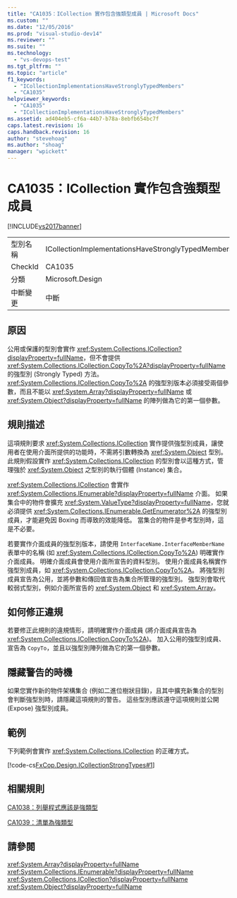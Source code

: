 ```yaml
---
title: "CA1035：ICollection 實作包含強類型成員 | Microsoft Docs"
ms.custom: ""
ms.date: "12/05/2016"
ms.prod: "visual-studio-dev14"
ms.reviewer: ""
ms.suite: ""
ms.technology: 
  - "vs-devops-test"
ms.tgt_pltfrm: ""
ms.topic: "article"
f1_keywords: 
  - "ICollectionImplementationsHaveStronglyTypedMembers"
  - "CA1035"
helpviewer_keywords: 
  - "CA1035"
  - "ICollectionImplementationsHaveStronglyTypedMembers"
ms.assetid: ad404eb5-cf6a-44b7-b78a-8ebfb654bc7f
caps.latest.revision: 16
caps.handback.revision: 16
author: "stevehoag"
ms.author: "shoag"
manager: "wpickett"
---
```

# CA1035：ICollection 實作包含強類型成員
[!INCLUDE[vs2017banner](../code-quality/includes/vs2017banner.md)]

|||  
|-|-|  
|型別名稱|ICollectionImplementationsHaveStronglyTypedMembers|  
|CheckId|CA1035|  
|分類|Microsoft.Design|  
|中斷變更|中斷|  
  
## 原因  
 公用或保護的型別會實作 <xref:System.Collections.ICollection?displayProperty=fullName>，但不會提供 <xref:System.Collections.ICollection.CopyTo%2A?displayProperty=fullName> 的強型別 \(Strongly Typed\) 方法。  <xref:System.Collections.ICollection.CopyTo%2A> 的強型別版本必須接受兩個參數，而且不能以 <xref:System.Array?displayProperty=fullName> 或 <xref:System.Object?displayProperty=fullName> 的陣列做為它的第一個參數。  
  
## 規則描述  
 這項規則要求 <xref:System.Collections.ICollection> 實作提供強型別成員，讓使用者在使用介面所提供的功能時，不需將引數轉換為 <xref:System.Object> 型別。  此規則假設實作 <xref:System.Collections.ICollection> 的型別會以這種方式，管理強於 <xref:System.Object> 之型別的執行個體 \(Instance\) 集合。  
  
 <xref:System.Collections.ICollection> 會實作 <xref:System.Collections.IEnumerable?displayProperty=fullName> 介面。  如果集合中的物件會擴充 <xref:System.ValueType?displayProperty=fullName>，您就必須提供 <xref:System.Collections.IEnumerable.GetEnumerator%2A> 的強型別成員，才能避免因 Boxing 而導致的效能降低。  當集合的物件是參考型別時，這是不必要。  
  
 若要實作介面成員的強型別版本，請使用 `InterfaceName.InterfaceMemberName` 表單中的名稱 \(如 <xref:System.Collections.ICollection.CopyTo%2A>\) 明確實作介面成員。  明確介面成員會使用介面所宣告的資料型別。  使用介面成員名稱實作強型別成員，如 <xref:System.Collections.ICollection.CopyTo%2A>。  將強型別成員宣告為公用，並將參數和傳回值宣告為集合所管理的強型別。  強型別會取代較弱式型別，例如介面所宣告的 <xref:System.Object> 和 <xref:System.Array>。  
  
## 如何修正違規  
 若要修正此規則的違規情形，請明確實作介面成員 \(將介面成員宣告為 <xref:System.Collections.ICollection.CopyTo%2A>\)。  加入公用的強型別成員、宣告為 `CopyTo`，並且以強型別陣列做為它的第一個參數。  
  
## 隱藏警告的時機  
 如果您實作新的物件架構集合 \(例如二進位樹狀目錄\)，且其中擴充新集合的型別會判斷強型別時，請隱藏這項規則的警告。  這些型別應該遵守這項規則並公開 \(Expose\) 強型別成員。  
  
## 範例  
 下列範例會實作 <xref:System.Collections.ICollection> 的正確方式。  
  
 [!code-cs[FxCop.Design.ICollectionStrongTypes#1](../code-quality/codesnippet/CSharp/ca1035-icollection-implementations-have-strongly-typed-members_1.cs)]  
  
## 相關規則  
 [CA1038：列舉程式應該是強類型](../code-quality/ca1038-enumerators-should-be-strongly-typed.md)  
  
 [CA1039：清單為強類型](../code-quality/ca1039-lists-are-strongly-typed.md)  
  
## 請參閱  
 <xref:System.Array?displayProperty=fullName>   
 <xref:System.Collections.IEnumerable?displayProperty=fullName>   
 <xref:System.Collections.ICollection?displayProperty=fullName>   
 <xref:System.Object?displayProperty=fullName>